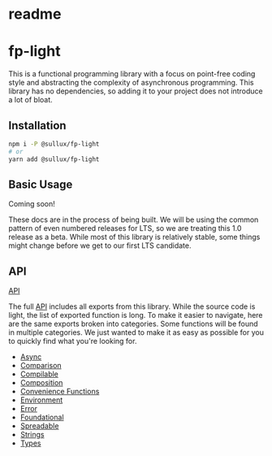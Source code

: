 # readme

# fp-light

This is a functional programming library with a focus on point-free coding style
and abstracting the complexity of asynchronous programming. This library has no
dependencies, so adding it to your project does not introduce a lot of bloat.

## Installation

```bash
npm i -P @sullux/fp-light
# or
yarn add @sullux/fp-light
```

## Basic Usage

Coming soon!

These docs are in the process of being built. We will be using the common
pattern of even numbered releases for LTS, so we are treating this 1.0 release
as a beta. While most of this library is relatively stable, some things might
change before we get to our first LTS candidate.

## API

[API](https://github.com/Sullux/fp-light/blob/master/API.md)

The full [API](https://github.com/Sullux/fp-light/blob/master/API.md) includes all exports from this library. While the source code
is light, the list of exported function is long. To make it easier to navigate,
here are the same exports broken into categories. Some functions will be found
in multiple categories. We just wanted to make it as easy as possible for you to
quickly find what you're looking for.

* [Async](https://github.com/Sullux/fp-light/blob/master/ASYNC.md)
* [Comparison](https://github.com/Sullux/fp-light/blob/master/COMPARISON.md)
* [Compilable](https://github.com/Sullux/fp-light/blob/master/COMPILABLE.md)
* [Composition](https://github.com/Sullux/fp-light/blob/master/COMPOSITION.md)
* [Convenience Functions](https://github.com/Sullux/fp-light/blob/master/CONVENIENCE-FUNCTIONS.md)
* [Environment](https://github.com/Sullux/fp-light/blob/master/ENVIRONMENT.md)
* [Error](https://github.com/Sullux/fp-light/blob/master/ERROR.md)
* [Foundational](https://github.com/Sullux/fp-light/blob/master/FOUNDATIONAL.md)
* [Spreadable](https://github.com/Sullux/fp-light/blob/master/SPREADABLE.md)
* [Strings](https://github.com/Sullux/fp-light/blob/master/STRINGS.md)
* [Types](https://github.com/Sullux/fp-light/blob/master/TYPES.md)
